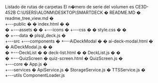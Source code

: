 Listado de rutas de carpetas 
El n�mero de serie del volumen es CE3D-452B
C:\USERS\ALONM\DESKTOP\SMARTDECK
�   README.MD
�   readme_tree_view.md
�   
+---public
�   �   index.html
�   �   
�   +---assets
�   �   +---icons
�   +---css
�   �       style.css
�   �       
�   +---data
�           plsql_deck.js
�           
+---src
    +---components
    �   +---AiDeckModal
    �   �       ai-deck-modal.html
    �   �       AiDeckModal.js
    �   �       
    �   +---DeckList
    �   �       deck-list.html
    �   �       DeckList.js
    �   �       
    �   +---QuizScreen
    �           quiz-screen.html
    �           QuizScreen.js
    �           
    +---core
    �       App.js
    �       
    +---services
    �       ApiService.js
    �       StorageService.js
    �       TTSService.js
    �       
    +---utils
            ComponentLoader.js
            
